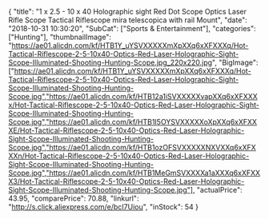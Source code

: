 {
	"title": "1 x 2.5 - 10 x 40 Holographic sight Red Dot Scope Optics Laser Rifle Scope Tactical Riflescope mira telescopica with rail Mount",
	"date": "2018-10-31 10:30:20",
	"SubCat": ["Sports & Entertainment"],
	"categories": ["Hunting"],
	"thumbnailImage": "https://ae01.alicdn.com/kf/HTB1Y_uYSVXXXXXmXpXXq6xXFXXXq/Hot-Tactical-Riflescope-2-5-10x40-Optics-Red-Laser-Holographic-Sight-Scope-Illuminated-Shooting-Hunting-Scope.jpg_220x220.jpg",
	"BigImage": ["https://ae01.alicdn.com/kf/HTB1Y_uYSVXXXXXmXpXXq6xXFXXXq/Hot-Tactical-Riflescope-2-5-10x40-Optics-Red-Laser-Holographic-Sight-Scope-Illuminated-Shooting-Hunting-Scope.jpg","https://ae01.alicdn.com/kf/HTB12a1iSVXXXXXvapXXq6xXFXXXx/Hot-Tactical-Riflescope-2-5-10x40-Optics-Red-Laser-Holographic-Sight-Scope-Illuminated-Shooting-Hunting-Scope.jpg","https://ae01.alicdn.com/kf/HTB1I5OYSVXXXXXoXpXXq6xXFXXXE/Hot-Tactical-Riflescope-2-5-10x40-Optics-Red-Laser-Holographic-Sight-Scope-Illuminated-Shooting-Hunting-Scope.jpg","https://ae01.alicdn.com/kf/HTB1ozOFSVXXXXXNXVXXq6xXFXXXn/Hot-Tactical-Riflescope-2-5-10x40-Optics-Red-Laser-Holographic-Sight-Scope-Illuminated-Shooting-Hunting-Scope.jpg","https://ae01.alicdn.com/kf/HTB1MeGmSVXXXXa1aXXXq6xXFXXX3/Hot-Tactical-Riflescope-2-5-10x40-Optics-Red-Laser-Holographic-Sight-Scope-Illuminated-Shooting-Hunting-Scope.jpg"],
	"actualPrice": 43.95,
	"comparePrice": 70.88,
	"linkurl": "http://s.click.aliexpress.com/e/bcI7Uiou",
	"inStock": 54
}
